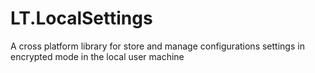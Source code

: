 # LT.LocalSettings
A cross platform library for store and manage configurations settings in encrypted mode in the local user machine
